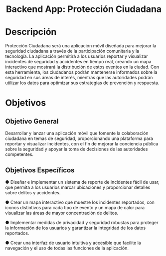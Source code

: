 <h1 align="center"> Backend App: Protección Ciudadana</h1>

# Descripción
Protección Ciudadana será una aplicación móvil diseñada para mejorar la seguridad ciudadana a través de la participación comunitaria y la tecnología. La aplicación permitirá a los usuarios reportar y visualizar incidentes de seguridad y accidentes en tiempo real, creando un mapa interactivo que mostrará la distribución de estos eventos en la ciudad. Con esta herramienta, los ciudadanos podrán mantenerse informados sobre la seguridad en sus áreas de interés, mientras que las autoridades podrán utilizar los datos para optimizar sus estrategias de prevención y respuesta.


# Objetivos

## Objetivo General

Desarrollar y lanzar una aplicación móvil que fomente la colaboración ciudadana en temas de seguridad, proporcionando una plataforma para reportar y visualizar incidentes, con el fin de mejorar la conciencia pública sobre la seguridad y apoyar la toma de decisiones de las autoridades competentes.

## Objetivos Específicos

● Diseñar e implementar un sistema de reporte de incidentes fácil de usar, que permita a los usuarios marcar ubicaciones y proporcionar detalles sobre delitos y accidentes.

● Crear un mapa interactivo que muestre los incidentes reportados, con iconos distintivos para cada tipo de evento y un mapa de calor para visualizar las áreas de mayor concentración de delitos.

● Implementar medidas de privacidad y seguridad robustas para proteger la información de los usuarios y garantizar la integridad de los datos reportados.

● Crear una interfaz de usuario intuitiva y accesible que facilite la navegación y el uso de todas las funciones de la aplicación.
